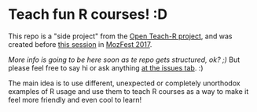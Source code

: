 # Teach fun R courses! :D

This repo is a "side project" from the [Open Teach-R project](https://github.com/marcosvital/teach-R-project), and was created before [this session](https://guidebook.com/guide/114124/event/16741544/) in [MozFest 2017](mozillafestival.org).

*More info is going to be here soon as te repo gets structured, ok? ;)*
But please feel free to say hi or ask anything [at the issues tab](https://github.com/marcosvital/teach-r-fun/issues). :)

The main idea is to use different, unexpected or completely unorthodox examples of R usage and use them to teach R courses as a way to make it feel more friendly and even cool to learn!
